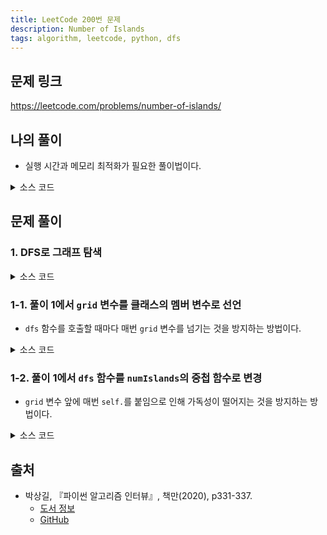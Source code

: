 ```yaml
---
title: LeetCode 200번 문제
description: Number of Islands
tags: algorithm, leetcode, python, dfs
---
```


## 문제 링크

https://leetcode.com/problems/number-of-islands/

## 나의 풀이

- 실행 시간과 메모리 최적화가 필요한 풀이법이다.

<details>
<summary>소스 코드</summary>
<div markdown="1">

```python
from typing import List, Tuple


class Solution:
    def find_path(self, x, y, lands=[]) -> List[Tuple[int]]:
        # 예외 처리
        if x < 0 or x >= len(self.grid) or y < 0 or y >= len(self.grid[x]):
            return lands
        if (x, y) in self.visited:
            return lands

        if self.grid[x][y] == '1':
            # 방문한 육지 목록에 추가
            lands.append((x, y))
            self.visited.add((x, y))

            # 동서남북 탐색
            lands = self.find_path(x - 1, y, lands)
            lands = self.find_path(x + 1, y, lands)
            lands = self.find_path(x, y - 1, lands)
            lands = self.find_path(x, y + 1, lands)
        return lands

    def numIslands(self, grid: List[List[str]]) -> int:
        self.grid = grid
        self.visited = set()

        # 육지 리스트 생성
        land_list = []
        for i in range(len(grid)):
            for j in range(len(grid[i])):
                if grid[i][j] == '1':
                    land_list.append((i, j))

        islands = prev_length = 0
        for land in land_list:
            # DFS 수행
            lands = self.find_path(*land)
            # 마지막으로 얻은 육지 개수보다 더 많이 탐색한 경우
            # 섬을 하나 발견한 것으로 간주, 섬 개수를 1 증가
            if len(lands) > prev_length:
                islands += 1
                prev_length = len(lands)

        return islands
```

</div>
</details>

## 문제 풀이

### 1. DFS로 그래프 탐색

<details>
<summary>소스 코드</summary>
<div markdown="1">

```python
from typing import List


class Solution1:
    def dfs(self, grid: List[List[str]], i: int, j: int):
        # 더 이상 땅이 아닌 경우 종료
        if i < 0 or i >= len(grid) or \
                j < 0 or j >= len(grid[0]) or \
                grid[i][j] != '1':
            return

        # 발견한 땅을 1이 아닌 값으로 설정함으로써
        # 다음에 다시 계산하는 경우가 발생하지 않도록 만듦 (일종의 가지치기)
        grid[i][j] = '0'

        # 동서남북 탐색
        self.dfs(grid, i+1, j)
        self.dfs(grid, i-1, j)
        self.dfs(grid, i, j+1)
        self.dfs(grid, i, j-1)

    def numIslands(self, grid: List[List[str]]) -> int:
        # 예외 처리
        if not grid:
            return 0

        count = 0
        for i in range(len(grid)):
            for j in range(len(grid[0])):
                if grid[i][j] == '1':
                    self.dfs(grid, i, j)
                    # 모든 육지 탐색 후 카운트 1 증가
                    count += 1
        return count
```

</div>
</details>

### 1-1. 풀이 1에서 `grid` 변수를 클래스의 멤버 변수로 선언

- `dfs` 함수를 호출할 때마다 매번 `grid` 변수를 넘기는 것을 방지하는 방법이다.

<details>
<summary>소스 코드</summary>
<div markdown="1">

```python
from typing import List


class Solution1:
    grid: List[List[str]]

    def dfs(self, i: int, j: int):
        # 더 이상 땅이 아닌 경우 종료
        if i < 0 or i >= len(self.grid) or \
                j < 0 or j >= len(self.grid[0]) or \
                self.grid[i][j] != '1':
            return

        self.grid[i][j] = '0'

        # 동서남북 탐색
        self.dfs(i+1, j)
        self.dfs(i-1, j)
        self.dfs(i, j+1)
        self.dfs(i, j-1)

    def numIslands(self, grid: List[List[str]]) -> int:
        self.grid = grid

        # 예외 처리
        if not self.grid:
            return 0

        count = 0
        for i in range(len(self.grid)):
            for j in range(len(self.grid[0])):
                if self.grid[i][j] == '1':
                    self.dfs(i, j)
                    # 모든 육지 탐색 후 카운트 1 증가
                    count += 1
        return count
```

</div>
</details>

### 1-2. 풀이 1에서 `dfs` 함수를 `numIslands`의 중첩 함수로 변경

- `grid` 변수 앞에 매번 `self.`를 붙임으로 인해 가독성이 떨어지는 것을 방지하는 방법이다.

<details>
<summary>소스 코드</summary>
<div markdown="1">

```python
from typing import List


class Solution1:
    def numIslands(self, grid: List[List[str]]) -> int:
        def dfs(i: int, j: int):
            # 더 이상 땅이 아닌 경우 종료
            if i < 0 or i >= len(grid) or \
                    j < 0 or j >= len(grid[0]) or \
                    grid[i][j] != '1':
                return

            grid[i][j] = '0'

            # 동서남북 탐색
            dfs(i + 1, j)
            dfs(i - 1, j)
            dfs(i, j + 1)
            dfs(i, j - 1)

        # 예외 처리
        if not grid:
            return 0

        count = 0
        for i in range(len(grid)):
            for j in range(len(grid[0])):
                if grid[i][j] == '1':
                    dfs(i, j)
                    # 모든 육지 탐색 후 카운트 1 증가
                    count += 1
        return count
```

</div>
</details>

## 출처

- 박상길, 『파이썬 알고리즘 인터뷰』, 책만(2020), p331-337.
  - [도서 정보](https://www.onlybook.co.kr/entry/algorithm-interview)
  - [GitHub](https://github.com/onlybooks/algorithm-interview)
